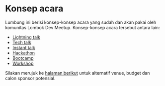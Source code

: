 # Konsep acara

Lumbung ini berisi konsep-konsep acara yang sudah dan akan pakai oleh komunitas Lombok Dev Meetup. Konsep-konsep acara tersebut antara lain:

- [Lightning talk](/lightning-talks.md)
- [Tech talk](/tech-talks.md)
- [Instant talk](/instant-talk.md)
- [Hackathon](/hackathon.md)
- [Bootcamp](/bootcamp.md)
- [Workshop](/workshop.md)

Silakan merujuk ke [halaman berikut](/budget-venues-sponsor.md) untuk alternatif venue, budget dan calon sponsor potensial.
